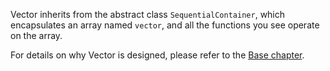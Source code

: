 Vector inherits from the abstract class `SequentialContainer`, which encapsulates an array named `vector`, and all the functions you see operate on the array.

For details on why Vector is designed, please refer to the [Base chapter](/zh-cn/start/base.md).
